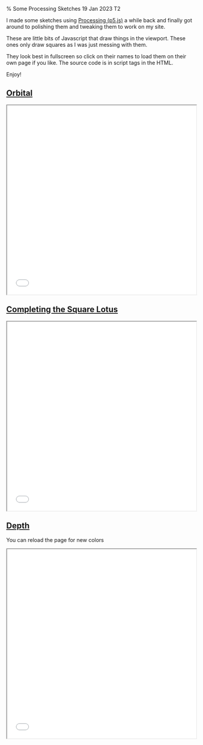 % Some Processing Sketches
19 Jan 2023
T2

I made some sketches using [Processing (p5.js)](https://p5js.org/) a while back and finally got around to polishing them and tweaking them to work on my site.

These are little bits of Javascript that draw things in the viewport. These ones only draw squares as I was just messing with them.

They look best in fullscreen so click on their names to load them on their own page if you like. The source code is in script tags in the HTML.

Enjoy!

<style>
.sketch-container {position: relative; width: 100%; height: 0; padding-top: 100%;}
.sketch-frame {position: absolute; top: 0; left: 0; bottom: 0; right: 0; width: 100%; height: 100%;}
</style>

## [Orbital](some-processing-sketches/orbital.html)

<div class="sketch-container">
<iframe src="some-processing-sketches/orbital.html" class="sketch-frame"></iframe>
</div>

## [Completing the Square Lotus](some-processing-sketches/completing-the-square-lotus.html)

<div class="sketch-container">
<iframe src="some-processing-sketches/completing-the-square-lotus.html" class="sketch-frame"></iframe>
</div>


## [Depth](some-processing-sketches/depth.html)

You can reload the page for new colors

<div class="sketch-container">
<iframe src="some-processing-sketches/depth.html" class="sketch-frame"></iframe>
</div>
